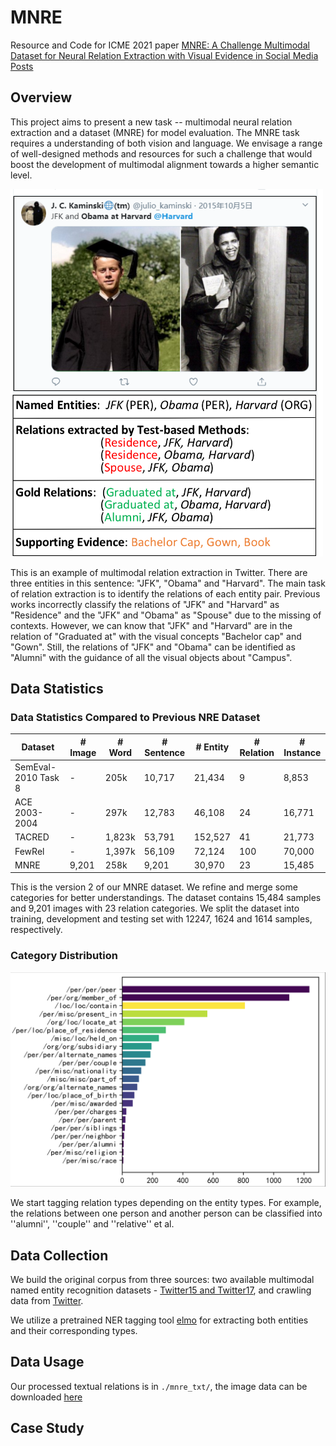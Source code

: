 # MNRE
Resource and Code for ICME 2021 paper [MNRE: A Challenge Multimodal Dataset for Neural Relation Extraction with Visual Evidence in Social Media Posts](https://ieeexplore.ieee.org/abstract/document/9428274)

## Overview
This project aims to present a new task -- multimodal neural relation extraction and a dataset (MNRE) for model evaluation. The MNRE task requires a understanding of both vision and language. We envisage a range of well-designed methods and resources for such a challenge that would boost the development of multimodal alignment towards a higher semantic level.

<img src="pic/Intro.png" width="500">

This is an example of multimodal relation extraction in Twitter. There are three entities in this sentence: "JFK", "Obama" and "Harvard". The main task of relation extraction is to identify the relations of each entity pair. Previous works incorrectly classify the relations of "JFK" and "Harvard" as "Residence" and the "JFK" and "Obama" as "Spouse" due to the missing of contexts. However, we can know that "JFK" and "Harvard" are in the relation of "Graduated at" with the visual concepts "Bachelor cap" and "Gown". Still, the relations of "JFK" and "Obama" can be identified as "Alumni" with the guidance of all the visual objects about "Campus".

## Data Statistics

### Data Statistics Compared to Previous NRE Dataset

Dataset | # Image | # Word | # Sentence | # Entity | # Relation | # Instance
-- | -- | -- | -- | -- | -- | -- 
SemEval-2010 Task 8 | - | 205k | 10,717 | 21,434 | 9 | 8,853
ACE 2003-2004 | - | 297k | 12,783 | 46,108 | 24 | 16,771 
TACRED | - | 1,823k | 53,791 | 152,527 | 41 | 21,773
FewRel | - | 1,397k | 56,109 | 72,124 | 100 | 70,000 
MNRE | 9,201 | 258k | 9,201 | 30,970 | 23 | 15,485

This is the version 2 of our MNRE dataset. We refine and merge some categories for better understandings. The dataset contains 15,484 samples and 9,201 images with 23 relation categories. We split the dataset into training, development and testing set with 12247, 1624 and 1614 samples, respectively.


### Category Distribution

<img src="pic/statistic.png" width="600">

We start tagging relation types depending on the entity types. For example, the relations between one person and another person can be classified into ''alumni'', ''couple'' and ''relative'' et al.

## Data Collection

We build the original corpus from three sources: two available multimodal named entity recognition datasets - [Twitter15 and Twitter17](https://github.com/jefferyYu/UMT), and crawling data from [Twitter](https://archive.org/details/twitterstream).

We utilize a pretrained NER tagging tool [elmo](https://allennlp.org/elmo) for extracting both entities and their corresponding types.

## Data Usage

Our processed textual relations is in `./mnre_txt/`, the image data can be downloaded [here](https://drive.google.com/file/d/1FYiJFtRayWY32nRH0rdycYzIdDcMmDFR/view?usp=sharing)

## Case Study

<img src="">




